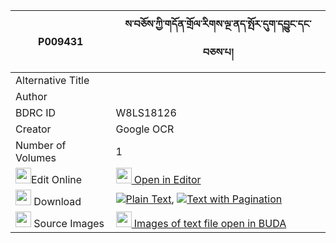 |P009431|ས་བཅོས་ཀྱི་གདོན་གྲོལ་རིགས་ལྔ་ནད་སྤོར་དུག་དབྱུང་དང་བཅས་པ། 
| --- | --- 
|Alternative Title |
|Author | 
|BDRC ID | W8LS18126
|Creator | Google OCR
|Number of Volumes| 1
|<img width="25" src="https://img.icons8.com/color/25/000000/edit-property.png">Edit Online| [<img width="25" src="https://avatars.githubusercontent.com/u/45091458?s=200&v=4"> Open in Editor](http://editor.openpecha.org/P009431)
|<img width="25" src="https://img.icons8.com/fluent/48/000000/download-2.png"/>  Download | [![](https://img.icons8.com/color/20/000000/txt.png)Plain Text](https://github.com/Openpecha/P009431/releases/download/v1/sa_cho_sa_kyi_don_drol_rik_nga_plain_P009431.zip), [![](https://img.icons8.com/color/20/000000/txt.png)Text with Pagination](https://github.com/Openpecha/P009431/releases/download/v1/sa_cho_sa_kyi_don_drol_rik_nga_pages_P009431.zip)
|<img width="25" src="https://img.icons8.com/plasticine/100/000000/pictures-folder.png"/>  Source Images | [<img width="25" src="https://library.bdrc.io/icons/BUDA-small.svg"> Images of text file open in BUDA](https://library.bdrc.io/show/bdr:W8LS18126)